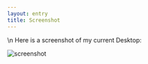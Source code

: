 ```yaml
---
layout: entry
title: Screenshot
---
```


\n    Here is a screenshot of my current Desktop:

![screenshot](http://weatheredwatcher.files.wordpress.com/2009/04/media_httpimgskitchco_xhoab-scaled500.jpg)

  
